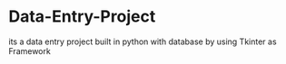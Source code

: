 # Data-Entry-Project
its a data entry project built in python with database  by using Tkinter as Framework
